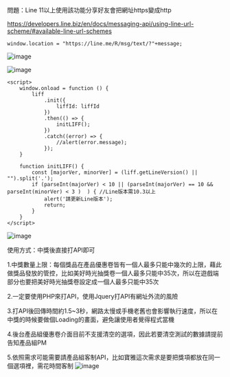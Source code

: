 問題：Line 11以上使用該功能分享好友會把網址https變成http

https://developers.line.biz/en/docs/messaging-api/using-line-url-scheme/#available-line-url-schemes

```
window.location = "https://line.me/R/msg/text/?"+message;
```

![image](https://user-images.githubusercontent.com/17564628/111759427-87f18d00-88d8-11eb-99b2-f822ca8b7c30.png)



![image](https://user-images.githubusercontent.com/17564628/111761258-ac4e6900-88da-11eb-9215-5ad1cde258b3.png)


```
<script>
    window.onload = function () {
        liff
            .init({
                liffId: liffId
            })
            .then(() => {
                initLIFF();
            })
            .catch((error) => {
                //alert(error.message);
            });
    }
    
    function initLIFF() {
        const [majorVer, minorVer] = (liff.getLineVersion() || "").split('.');
        if (parseInt(majorVer) < 10 || (parseInt(majorVer) == 10 && parseInt(minorVer) < 3 )  ) { //Line版本需10.3以上
            alert('請更新Line版本');
            return;
        }
    }
</script>
```



![image](https://user-images.githubusercontent.com/17564628/111764168-e3724980-88dd-11eb-80a4-e95ea506b8a1.png)



使用方式：中獎後直接打API即可

1.中獎數量上限：每個獎品在產品優惠卷皆有一個人最多只能中幾次的上限，藉此做獎品發放的管控，比如美好時光抽獎卷一個人最多只能中35次，所以在遊戲端部分也要把美好時光抽獎卷設定成一個人最多只能中35次

2.一定要使用PHP來打API，使用Jquery打API有網址外流的風險

3.打API後回傳時間約1.5~3秒，網路太慢或手機老舊也會影響執行速度，所以在中獎的時候要做個Loading的畫面，避免讓使用者覺得程式當機

4.後台產品組優惠卷介面目前不支援清空的選項，因此若要清空測試的數據請提前告知產品組PM

5.依照需求可能需要請產品組客制API，比如寶雅這次需求是要把獎項都放在同一個選項裡，需花時間客制
![image](https://user-images.githubusercontent.com/17564628/111763955-a73ee900-88dd-11eb-83df-5ffeeedcf7bb.png)
